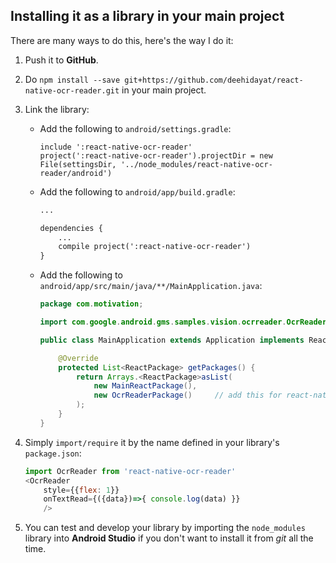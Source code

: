 ## Installing it as a library in your main project
There are many ways to do this, here's the way I do it:

1. Push it to **GitHub**.
2. Do `npm install --save git+https://github.com/deehidayat/react-native-ocr-reader.git` in your main project.
3. Link the library:
    * Add the following to `android/settings.gradle`:
        ```
        include ':react-native-ocr-reader'
        project(':react-native-ocr-reader').projectDir = new File(settingsDir, '../node_modules/react-native-ocr-reader/android')
        ```

    * Add the following to `android/app/build.gradle`:
        ```xml
        ...

        dependencies {
            ...
            compile project(':react-native-ocr-reader')
        }
        ```
    * Add the following to `android/app/src/main/java/**/MainApplication.java`:
        ```java
        package com.motivation;

        import com.google.android.gms.samples.vision.ocrreader.OcrReaderPackage;  // add this for react-native-ocr-reader

        public class MainApplication extends Application implements ReactApplication {

            @Override
            protected List<ReactPackage> getPackages() {
                return Arrays.<ReactPackage>asList(
                    new MainReactPackage(),
                    new OcrReaderPackage()     // add this for react-native-ocr-reader
                );
            }
        }
        ```
4. Simply `import/require` it by the name defined in your library's `package.json`:

    ```javascript
    import OcrReader from 'react-native-ocr-reader'
    <OcrReader
        style={{flex: 1}}
        onTextRead={({data})=>{ console.log(data) }}
        />
    ```
5. You can test and develop your library by importing the `node_modules` library into **Android Studio** if you don't want to install it from _git_ all the time.